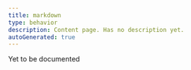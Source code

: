 ```yaml
---
title: markdown
type: behavior
description: Content page. Has no description yet.
autoGenerated: true
---
```


Yet to be documented